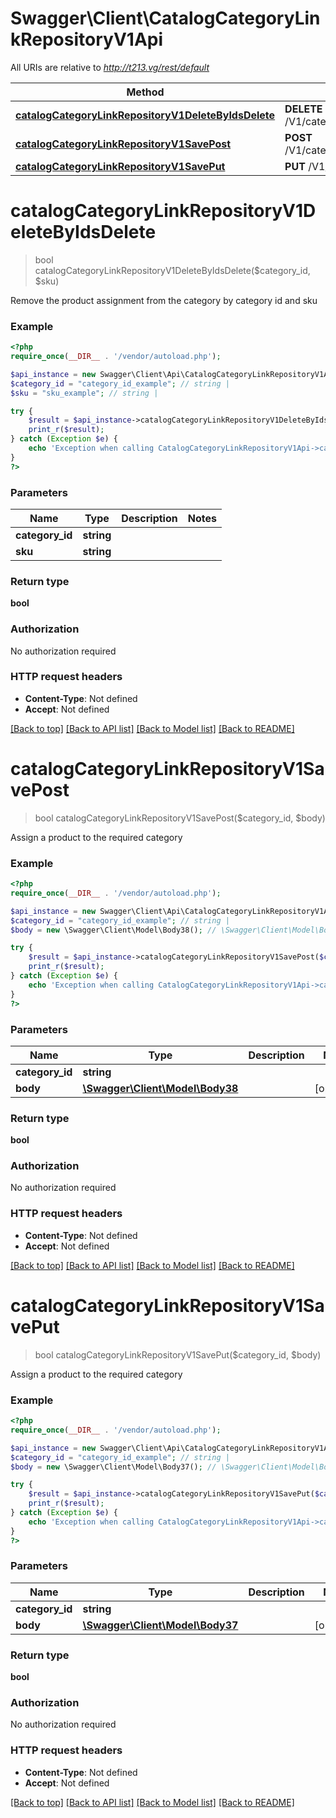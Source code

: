 # Swagger\Client\CatalogCategoryLinkRepositoryV1Api

All URIs are relative to *http://t213.vg/rest/default*

Method | HTTP request | Description
------------- | ------------- | -------------
[**catalogCategoryLinkRepositoryV1DeleteByIdsDelete**](CatalogCategoryLinkRepositoryV1Api.md#catalogCategoryLinkRepositoryV1DeleteByIdsDelete) | **DELETE** /V1/categories/{categoryId}/products/{sku} | 
[**catalogCategoryLinkRepositoryV1SavePost**](CatalogCategoryLinkRepositoryV1Api.md#catalogCategoryLinkRepositoryV1SavePost) | **POST** /V1/categories/{categoryId}/products | 
[**catalogCategoryLinkRepositoryV1SavePut**](CatalogCategoryLinkRepositoryV1Api.md#catalogCategoryLinkRepositoryV1SavePut) | **PUT** /V1/categories/{categoryId}/products | 


# **catalogCategoryLinkRepositoryV1DeleteByIdsDelete**
> bool catalogCategoryLinkRepositoryV1DeleteByIdsDelete($category_id, $sku)



Remove the product assignment from the category by category id and sku

### Example
```php
<?php
require_once(__DIR__ . '/vendor/autoload.php');

$api_instance = new Swagger\Client\Api\CatalogCategoryLinkRepositoryV1Api();
$category_id = "category_id_example"; // string | 
$sku = "sku_example"; // string | 

try {
    $result = $api_instance->catalogCategoryLinkRepositoryV1DeleteByIdsDelete($category_id, $sku);
    print_r($result);
} catch (Exception $e) {
    echo 'Exception when calling CatalogCategoryLinkRepositoryV1Api->catalogCategoryLinkRepositoryV1DeleteByIdsDelete: ', $e->getMessage(), PHP_EOL;
}
?>
```

### Parameters

Name | Type | Description  | Notes
------------- | ------------- | ------------- | -------------
 **category_id** | **string**|  |
 **sku** | **string**|  |

### Return type

**bool**

### Authorization

No authorization required

### HTTP request headers

 - **Content-Type**: Not defined
 - **Accept**: Not defined

[[Back to top]](#) [[Back to API list]](../../README.md#documentation-for-api-endpoints) [[Back to Model list]](../../README.md#documentation-for-models) [[Back to README]](../../README.md)

# **catalogCategoryLinkRepositoryV1SavePost**
> bool catalogCategoryLinkRepositoryV1SavePost($category_id, $body)



Assign a product to the required category

### Example
```php
<?php
require_once(__DIR__ . '/vendor/autoload.php');

$api_instance = new Swagger\Client\Api\CatalogCategoryLinkRepositoryV1Api();
$category_id = "category_id_example"; // string | 
$body = new \Swagger\Client\Model\Body38(); // \Swagger\Client\Model\Body38 | 

try {
    $result = $api_instance->catalogCategoryLinkRepositoryV1SavePost($category_id, $body);
    print_r($result);
} catch (Exception $e) {
    echo 'Exception when calling CatalogCategoryLinkRepositoryV1Api->catalogCategoryLinkRepositoryV1SavePost: ', $e->getMessage(), PHP_EOL;
}
?>
```

### Parameters

Name | Type | Description  | Notes
------------- | ------------- | ------------- | -------------
 **category_id** | **string**|  |
 **body** | [**\Swagger\Client\Model\Body38**](../Model/\Swagger\Client\Model\Body38.md)|  | [optional]

### Return type

**bool**

### Authorization

No authorization required

### HTTP request headers

 - **Content-Type**: Not defined
 - **Accept**: Not defined

[[Back to top]](#) [[Back to API list]](../../README.md#documentation-for-api-endpoints) [[Back to Model list]](../../README.md#documentation-for-models) [[Back to README]](../../README.md)

# **catalogCategoryLinkRepositoryV1SavePut**
> bool catalogCategoryLinkRepositoryV1SavePut($category_id, $body)



Assign a product to the required category

### Example
```php
<?php
require_once(__DIR__ . '/vendor/autoload.php');

$api_instance = new Swagger\Client\Api\CatalogCategoryLinkRepositoryV1Api();
$category_id = "category_id_example"; // string | 
$body = new \Swagger\Client\Model\Body37(); // \Swagger\Client\Model\Body37 | 

try {
    $result = $api_instance->catalogCategoryLinkRepositoryV1SavePut($category_id, $body);
    print_r($result);
} catch (Exception $e) {
    echo 'Exception when calling CatalogCategoryLinkRepositoryV1Api->catalogCategoryLinkRepositoryV1SavePut: ', $e->getMessage(), PHP_EOL;
}
?>
```

### Parameters

Name | Type | Description  | Notes
------------- | ------------- | ------------- | -------------
 **category_id** | **string**|  |
 **body** | [**\Swagger\Client\Model\Body37**](../Model/\Swagger\Client\Model\Body37.md)|  | [optional]

### Return type

**bool**

### Authorization

No authorization required

### HTTP request headers

 - **Content-Type**: Not defined
 - **Accept**: Not defined

[[Back to top]](#) [[Back to API list]](../../README.md#documentation-for-api-endpoints) [[Back to Model list]](../../README.md#documentation-for-models) [[Back to README]](../../README.md)

